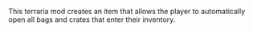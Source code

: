 This terraria mod creates an item that allows the player to automatically open all bags and crates that enter their inventory.
